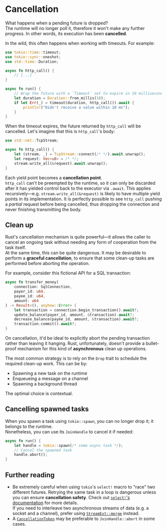 # Cancellation

What happens when a pending future is dropped?\
The runtime will no longer poll it, therefore it won't make any further progress.
In other words, its execution has been **cancelled**.

In the wild, this often happens when working with timeouts.
For example:

```rust
use tokio::time::timeout;
use tokio::sync::oneshot;
use std::time::Duration;

async fn http_call() {
    // [...]
}

async fn run() {
    // Wrap the future with a `Timeout` set to expire in 10 milliseconds.
    let duration = Duration::from_millis(10);
    if let Err(_) = timeout(duration, http_call()).await {
        println!("Didn't receive a value within 10 ms");
    }
}
```

When the timeout expires, the future returned by `http_call` will be cancelled.
Let's imagine that this is `http_call`'s body:

```rust
use std::net::TcpStream;

async fn http_call() {
    let (stream, _) = TcpStream::connect(/* */).await.unwrap();
    let request: Vec<u8> = /* */;
    stream.write_all(&request).await.unwrap();
}
```

Each yield point becomes a **cancellation point**.\
`http_call` can't be preempted by the runtime, so it can only be discarded after
it has yielded control back to the executor via `.await`.
This applies recursively—e.g. `stream.write_all(&request)` is likely to have multiple
yield points in its implementation. It is perfectly possible to see `http_call` pushing
a _partial_ request before being cancelled, thus dropping the connection and never
finishing transmitting the body.

## Clean up

Rust's cancellation mechanism is quite powerful—it allows the caller to cancel an ongoing task
without needing any form of cooperation from the task itself.\
At the same time, this can be quite dangerous. It may be desirable to perform a
**graceful cancellation**, to ensure that some clean-up tasks are performed
before aborting the operation.

For example, consider this fictional API for a SQL transaction:

```rust
async fn transfer_money(
    connection: SqlConnection,
    payer_id: u64,
    payee_id: u64,
    amount: u64
) -> Result<(), anyhow::Error> {
    let transaction = connection.begin_transaction().await?;
    update_balance(payer_id, amount, &transaction).await?;
    decrease_balance(payee_id, amount, &transaction).await?;
    transaction.commit().await?;
}
```

On cancellation, it'd be ideal to explicitly abort the pending transaction rather
than leaving it hanging.
Rust, unfortunately, doesn't provide a bullet-proof mechanism for this kind of
**asynchronous** clean up operations.

The most common strategy is to rely on the `Drop` trait to schedule the required
clean-up work. This can be by:

- Spawning a new task on the runtime
- Enqueueing a message on a channel
- Spawning a background thread

The optimal choice is contextual.

## Cancelling spawned tasks

When you spawn a task using `tokio::spawn`, you can no longer drop it;
it belongs to the runtime.\
Nonetheless, you can use its `JoinHandle` to cancel it if needed:

```rust
async fn run() {
    let handle = tokio::spawn(/* some async task */);
    // Cancel the spawned task
    handle.abort();
}
```

## Further reading

- Be extremely careful when using `tokio`'s `select!` macro to "race" two different futures.
  Retrying the same task in a loop is dangerous unless you can ensure **cancellation safety**.
  Check out [`select!`'s documentation](https://tokio.rs/tokio/tutorial/select) for more details.\
  If you need to interleave two asynchronous streams of data (e.g. a socket and a channel), prefer using
  [`StreamExt::merge`](https://docs.rs/tokio-stream/latest/tokio_stream/trait.StreamExt.html#method.merge) instead.
- A [`CancellationToken`](https://docs.rs/tokio-util/latest/tokio_util/sync/struct.CancellationToken.html) may be
  preferable to `JoinHandle::abort` in some cases.
